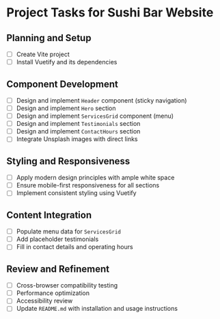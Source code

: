 # Project Tasks for Sushi Bar Website

## Planning and Setup
- [ ] Create Vite project
- [ ] Install Vuetify and its dependencies

## Component Development
- [ ] Design and implement `Header` component (sticky navigation)
- [ ] Design and implement `Hero` section
- [ ] Design and implement `ServicesGrid` component (menu)
- [ ] Design and implement `Testimonials` section
- [ ] Design and implement `ContactHours` section
- [ ] Integrate Unsplash images with direct links

## Styling and Responsiveness
- [ ] Apply modern design principles with ample white space
- [ ] Ensure mobile-first responsiveness for all sections
- [ ] Implement consistent styling using Vuetify

## Content Integration
- [ ] Populate menu data for `ServicesGrid`
- [ ] Add placeholder testimonials
- [ ] Fill in contact details and operating hours

## Review and Refinement
- [ ] Cross-browser compatibility testing
- [ ] Performance optimization
- [ ] Accessibility review
- [ ] Update `README.md` with installation and usage instructions